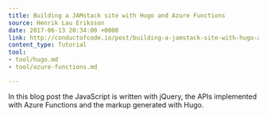 ```yaml
---
title: Building a JAMstack site with Hugo and Azure Functions
source: Henrik Lau Eriksson
date: 2017-06-13 20:34:00 +0000
link: http://conductofcode.io/post/building-a-jamstack-site-with-hugo-and-azure-functions/
content_type: Tutorial
tool:
- tool/hugo.md
- tool/azure-functions.md

---
```

In this blog post the JavaScript is written with jQuery, the APIs implemented with Azure Functions and the markup generated with Hugo.
